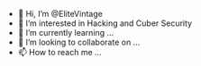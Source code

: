 - 👋 Hi, I’m @EliteVintage
- 👀 I’m interested in Hacking and Cuber Security
- 🌱 I’m currently learning ...
- 💞️ I’m looking to collaborate on ...
- 📫 How to reach me ...

<!---
EliteVintage/EliteVintage is a ✨ special ✨ repository because its `README.md` (this file) appears on your GitHub profile.
You can click the Preview link to take a look at your changes.
--->

